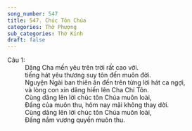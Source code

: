 ```yaml
---
song_number: 547
title: 547. Chúc Tôn Chúa
categories: Thờ Phượng
sub_categories: Thờ Kính
draft: false
---
```

<dl><dt>Câu 1:</dt><dd data-verse="1">Dâng Cha mến yêu trên trời rất cao vời. <br/>tiếng hát yêu thương suy tôn đến muôn đời. <br/>Nguyện Ngài ban thiên ân đến trên từng lời hát ca ngợi, <br/>và lòng con xin dâng hiến lên Cha Chí Tôn. <br/>Cùng dâng lên lời chúc tôn Chúa muôn loài, <br/>Ðấng của muôn thu, hôm nay mãi không thay dời. <br/>Cùng dâng lên lời chúc tôn Chúa muôn loài, <br/>Ðấng nắm vương quyền muôn thu. </dd></dl>